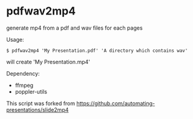 # pdfwav2mp4
generate mp4 from a pdf and wav files for each pages 

Usage:

```
$ pdfwav2mp4 'My Presentation.pdf' 'A directory which contains wav'
```
will create 'My Presentation.mp4'

Dependency:

- ffmpeg
- poppler-utils

This script was forked from https://github.com/automating-presentations/slide2mp4
